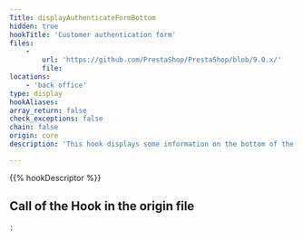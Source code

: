 ```yaml
---
Title: displayAuthenticateFormBottom
hidden: true
hookTitle: 'Customer authentication form'
files:
    -
        url: 'https://github.com/PrestaShop/PrestaShop/blob/9.0.x/'
        file: 
locations:
    - 'back office'
type: display
hookAliases: 
array_return: false
check_exceptions: false
chain: false
origin: core
description: 'This hook displays some information on the bottom of the authentication form'

---
```


{{% hookDescriptor %}}

## Call of the Hook in the origin file

```php
;
```

